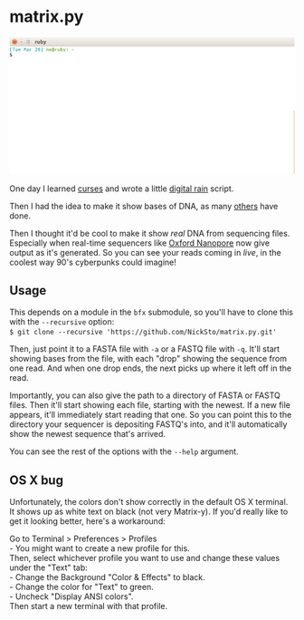 matrix.py
=========

![matrix.py](matrix.fastq.gif "matrix.py")

One day I learned [curses](https://docs.python.org/3/library/curses.html) and wrote a little
[digital rain](https://en.wikipedia.org/wiki/Matrix_digital_rain) script.

Then I had the idea to make it show bases of DNA, as many [others](https://linux.die.net/man/1/xmatrix)
have done.

Then I thought it'd be cool to make it show *real* DNA from sequencing files. Especially when
real-time sequencers like [Oxford Nanopore](https://en.wikipedia.org/wiki/Oxford_Nanopore_Technologies)
now give output as it's generated. So you can see your reads coming in *live*, in the coolest way
90's cyberpunks could imagine!

Usage
-----

This depends on a module in the `bfx` submodule, so you'll have to clone this with the `--recursive`
option:  
`$ git clone --recursive 'https://github.com/NickSto/matrix.py.git'`

Then, just point it to a FASTA file with `-a` or a FASTQ file with `-q`. It'll start showing bases
from the file, with each "drop" showing the sequence from one read. And when one drop ends, the next
picks up where it left off in the read.

Importantly, you can also give the path to a directory of FASTA or FASTQ files. Then it'll start
showing each file, starting with the newest. If a new file appears, it'll immediately start reading
that one. So you can point this to the directory your sequencer is depositing FASTQ's into, and
it'll automatically show the newest sequence that's arrived.

You can see the rest of the options with the `--help` argument.

OS X bug
--------

Unfortunately, the colors don't show correctly in the default OS X terminal. It shows up as white
text on black (not very Matrix-y). If you'd really like to get it looking better, here's a workaround:  

Go to Terminal > Preferences > Profiles  
\- You might want to create a new profile for this.  
Then, select whichever profile you want to use and change these values under the "Text" tab:  
\- Change the Background "Color & Effects" to black.  
\- Change the color for "Text" to green.  
\- Uncheck "Display ANSI colors".  
Then start a new terminal with that profile.  
